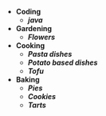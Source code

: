 * __Coding__
    * __*java*__
* __Gardening__
    * __*Flowers*__
* __Cooking__
    * __*Pasta dishes*__
    * __*Potato based dishes*__
    * __*Tofu*__
* __Baking__
    * __*Pies*__
    * __*Cookies*__
    * __*Tarts*__
